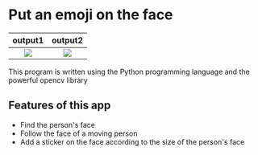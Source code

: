 # Put an emoji on the face

output1             |  output2
:-------------------------:|:-------------------------:
![](https://github.com/sharifnezhad/Put-an-emoji-on-the-face/blob/main/Screenshot%202021-11-13%20213052.jpg)  |  ![](https://github.com/sharifnezhad/Put-an-emoji-on-the-face/blob/main/Screenshot%202021-11-13%20213352.jpg)

This program is written using the Python programming language and the powerful opencv library

## Features of this app

- Find the person's face
- Follow the face of a moving person
- Add a sticker on the face according to the size of the person's face
